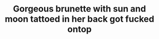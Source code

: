 ---
layout: post
title: Gorgeous brunette with sun and moon tattoed in her back got fucked ontop
duration: '05:08'
view: 715
rate: 2
video: 'http://fantasti.cc/embed/591705/'
category: 
 - brunette
 - busty
 - curvy
 - gorgeous
 - rough
 - stunning
tags: 
 - big-black-cock
priority: 0.9
changefreq: daily
---